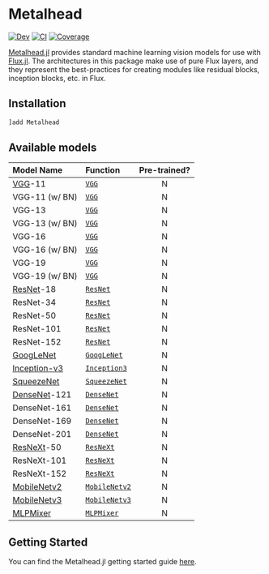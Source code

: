 # Metalhead

[![Dev](https://img.shields.io/badge/docs-dev-blue.svg)](https://fluxml.github.io/Metalhead.jl/dev)
[![CI](https://github.com/FluxML/Metalhead.jl/actions/workflows/CI.yml/badge.svg)](https://github.com/FluxML/Metalhead.jl/actions/workflows/CI.yml)
[![Coverage](https://codecov.io/gh/FluxML/Metalhead.jl/branch/master/graph/badge.svg)](https://codecov.io/gh/FluxML/Metalhead.jl)

[Metalhead.jl](https://github.com/FluxML/Metalhead.jl) provides standard machine learning vision models for use with [Flux.jl](https://fluxml.ai). The architectures in this package make use of pure Flux layers, and they represent the best-practices for creating modules like residual blocks, inception blocks, etc. in Flux.

## Installation

```julia
]add Metalhead
```

## Available models

| Model Name                                       | Function                                                                                  | Pre-trained? |
|:-------------------------------------------------|:------------------------------------------------------------------------------------------|:------------:|
| [VGG](https://arxiv.org/abs/1409.1556)-11        | [`VGG`](https://fluxml.ai/Metalhead.jl/dev/docstrings/Metalhead.VGG.html)                 | N            |
| VGG-11 (w/ BN)                                   | [`VGG`](https://fluxml.ai/Metalhead.jl/dev/docstrings/Metalhead.VGG.html)                 | N            |
| VGG-13                                           | [`VGG`](https://fluxml.ai/Metalhead.jl/dev/docstrings/Metalhead.VGG.html)                 | N            |
| VGG-13 (w/ BN)                                   | [`VGG`](https://fluxml.ai/Metalhead.jl/dev/docstrings/Metalhead.VGG.html)                 | N            |
| VGG-16                                           | [`VGG`](https://fluxml.ai/Metalhead.jl/dev/docstrings/Metalhead.VGG.html)                 | N            |
| VGG-16 (w/ BN)                                   | [`VGG`](https://fluxml.ai/Metalhead.jl/dev/docstrings/Metalhead.VGG.html)                 | N            |
| VGG-19                                           | [`VGG`](https://fluxml.ai/Metalhead.jl/dev/docstrings/Metalhead.VGG.html)                 | N            |
| VGG-19 (w/ BN)                                   | [`VGG`](https://fluxml.ai/Metalhead.jl/dev/docstrings/Metalhead.VGG.html)                 | N            |
| [ResNet](https://arxiv.org/abs/1512.03385)-18    | [`ResNet`](https://fluxml.ai/Metalhead.jl/dev/docstrings/Metalhead.ResNet.html)           | N            |
| ResNet-34                                        | [`ResNet`](https://fluxml.ai/Metalhead.jl/dev/docstrings/Metalhead.ResNet.html)           | N            |
| ResNet-50                                        | [`ResNet`](https://fluxml.ai/Metalhead.jl/dev/docstrings/Metalhead.ResNet.html)           | N            |
| ResNet-101                                       | [`ResNet`](https://fluxml.ai/Metalhead.jl/dev/docstrings/Metalhead.ResNet.html)           | N            |
| ResNet-152                                       | [`ResNet`](https://fluxml.ai/Metalhead.jl/dev/docstrings/Metalhead.ResNet.html)           | N            |
| [GoogLeNet](https://arxiv.org/abs/1409.4842)     | [`GoogLeNet`](https://fluxml.ai/Metalhead.jl/dev/docstrings/Metalhead.GoogLeNet.html)     | N            |
| [Inception-v3](https://arxiv.org/abs/1512.00567) | [`Inception3`](https://fluxml.ai/Metalhead.jl/dev/docstrings/Metalhead.Inception3.html)   | N            |
| [SqueezeNet](https://arxiv.org/abs/1602.07360)   | [`SqueezeNet`](https://fluxml.ai/Metalhead.jl/dev/docstrings/Metalhead.SqueezeNet.html)   | N            |
| [DenseNet](https://arxiv.org/abs/1608.06993)-121 | [`DenseNet`](https://fluxml.ai/Metalhead.jl/dev/docstrings/Metalhead.DenseNet.html)       | N            |
| DenseNet-161                                     | [`DenseNet`](https://fluxml.ai/Metalhead.jl/dev/docstrings/Metalhead.DenseNet.html)       | N            |
| DenseNet-169                                     | [`DenseNet`](https://fluxml.ai/Metalhead.jl/dev/docstrings/Metalhead.DenseNet.html)       | N            |
| DenseNet-201                                     | [`DenseNet`](https://fluxml.ai/Metalhead.jl/dev/docstrings/Metalhead.DenseNet.html)       | N            |
| [ResNeXt](https://arxiv.org/abs/1611.05431)-50   | [`ResNeXt`](https://fluxml.ai/Metalhead.jl/dev/docstrings/Metalhead.ResNeXt.html)          | N            |
| ResNeXt-101                                      | [`ResNeXt`](https://fluxml.ai/Metalhead.jl/dev/docstrings/Metalhead.ResNeXt.html)          | N            |
| ResNeXt-152                                      | [`ResNeXt`](https://fluxml.ai/Metalhead.jl/dev/docstrings/Metalhead.ResNeXt.html)          | N            |
| [MobileNetv2](https://arxiv.org/abs/1801.04381)  | [`MobileNetv2`](https://fluxml.ai/Metalhead.jl/dev/docstrings/Metalhead.MobileNetv2.html)  | N            |
| [MobileNetv3](https://arxiv.org/abs/1905.02244)  | [`MobileNetv3`](https://fluxml.ai/Metalhead.jl/dev/docstrings/Metalhead.MobileNetv3.html)  | N            |
| [MLPMixer](https://arxiv.org/pdf/2105.01601)     | [`MLPMixer`](https://fluxml.ai/Metalhead.jl/dev/docstrings/Metalhead.MLPMixer.html)     | N            |

## Getting Started

You can find the Metalhead.jl getting started guide [here](# "Quickstart").